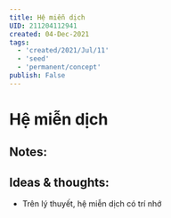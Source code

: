 ```yaml
---
title: Hệ miễn dịch
UID: 211204112941
created: 04-Dec-2021
tags:
  - 'created/2021/Jul/11'
  - 'seed'
  - 'permanent/concept'
publish: False
---
```

# Hệ miễn dịch

## Notes:


## Ideas & thoughts:
- Trên lý thuyết, hệ miễn dịch có trí nhớ

